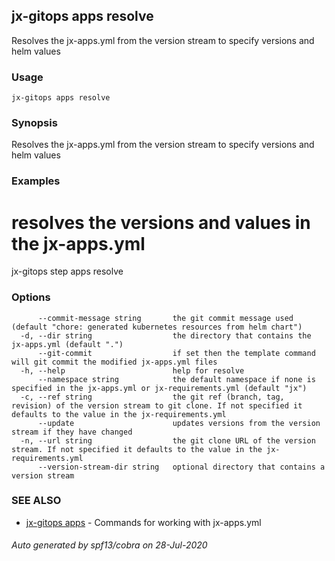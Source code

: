 ## jx-gitops apps resolve

Resolves the jx-apps.yml from the version stream to specify versions and helm values

### Usage

```
jx-gitops apps resolve
```

### Synopsis

Resolves the jx-apps.yml from the version stream to specify versions and helm values

### Examples

  # resolves the versions and values in the jx-apps.yml
  jx-gitops step apps resolve

### Options

```
      --commit-message string       the git commit message used (default "chore: generated kubernetes resources from helm chart")
  -d, --dir string                  the directory that contains the jx-apps.yml (default ".")
      --git-commit                  if set then the template command will git commit the modified jx-apps.yml files
  -h, --help                        help for resolve
      --namespace string            the default namespace if none is specified in the jx-apps.yml or jx-requirements.yml (default "jx")
  -c, --ref string                  the git ref (branch, tag, revision) of the version stream to git clone. If not specified it defaults to the value in the jx-requirements.yml
      --update                      updates versions from the version stream if they have changed
  -n, --url string                  the git clone URL of the version stream. If not specified it defaults to the value in the jx-requirements.yml
      --version-stream-dir string   optional directory that contains a version stream
```

### SEE ALSO

* [jx-gitops apps](jx-gitops_apps.md)	 - Commands for working with jx-apps.yml

###### Auto generated by spf13/cobra on 28-Jul-2020
